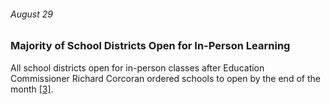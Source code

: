 ###### August 29

### Majority of School Districts Open for In-Person Learning 

All school districts open for in-person classes after Education Commissioner Richard Corcoran ordered schools to open by the end of the month [[3]](https://www.tallahassee.com/story/news/2020/07/06/florida-schools-mandated-reopen-august/5387823002/).